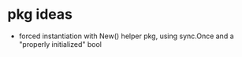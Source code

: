 # pkg ideas

- forced instantiation with New() helper pkg, using sync.Once and a "properly initialized" bool
